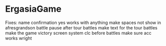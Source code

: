 # ErgasiaGame
Fixes:
name confirmation yes works with anything
make spaces not show in afresgrandson battle
pause after tour battles
make text for the tour battles
make the game victory screen
system clc before battles
make sure acc works wright
